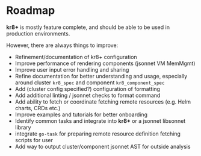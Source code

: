 # Roadmap

**kr8+** is mostly feature complete, and should be able to be used in production environments.

However, there are always things to improve:

* Refinement/documentation of kr8+ configuration
* Improve performance of rendering components (jsonnet VM MemMgmt)
* Improve user input error handling and sharing
* Refine documentation for better understanding and usage, especially around cluster `kr8_spec` and component `kr8_component_spec`
* Add (cluster config specified?) configuration of formatting
* Add additional linting / jsonnet checks to format command
* Add ability to fetch or coordinate fetching remote resources (e.g. Helm charts, CRDs etc.)
* Improve examples and tutorials for better onboarding
* Identify common tasks and integrate into **kr8+** or a jsonnet libsonnet library
* integrate `go-task` for preparing remote resource definition fetching scripts for user
* Add way to output cluster/component jsonnet AST for outside analysis
